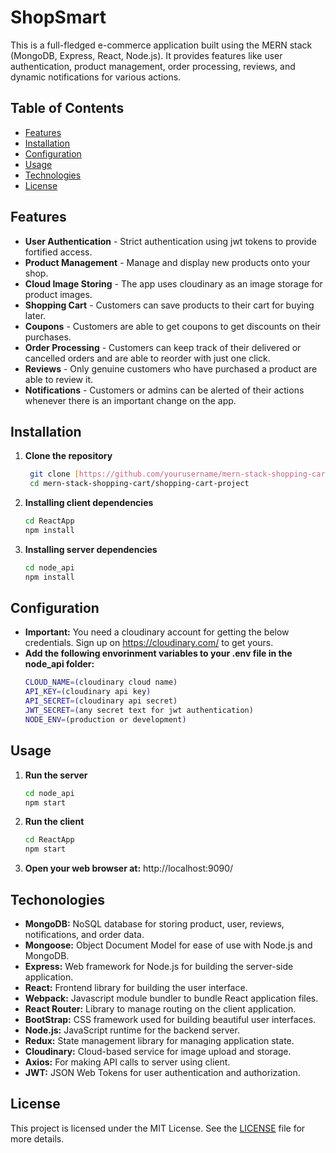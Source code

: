 # ShopSmart
This is a full-fledged e-commerce application built using the MERN stack (MongoDB, Express, React, Node.js). It provides features like user authentication, product management, order processing, reviews, and dynamic notifications for various actions.

## Table of Contents
- [Features](#Features)
- [Installation](#installation)
- [Configuration](#Configuration)
- [Usage](#usage)
- [Technologies](#Technolgies)
- [License](#license)

## Features
- **User Authentication** - Strict authentication using jwt tokens to provide fortified access.
- **Product Management** - Manage and display new products onto your shop.
- **Cloud Image Storing** - The app uses cloudinary as an image storage for product images.
- **Shopping Cart** - Customers can save products to their cart for buying later.
- **Coupons** - Customers are able to get coupons to get discounts on their purchases.
- **Order Processing** - Customers can keep track of their delivered or cancelled orders and are able to reorder with just one click.
- **Reviews** - Only genuine customers who have purchased a product are able to review it.
- **Notifications** - Customers or admins can be alerted of their actions whenever there is an important change on the app.

## Installation
1. **Clone the repository**
   ```bash
    git clone [https://github.com/yourusername/mern-stack-shopping-cart.git](https://github.com/CompCodeHub/mern-stack-shopping-cart.git)
    cd mern-stack-shopping-cart/shopping-cart-project

2. **Installing client dependencies**
   ```bash
   cd ReactApp
   npm install 
3. **Installing server dependencies**
   ```bash
   cd node_api
   npm install

## Configuration
- **Important:** You need a cloudinary account for getting the below credentials. Sign up on https://cloudinary.com/ to get yours.
- **Add the following envorinment variables to your .env file in the node_api folder:**
  ```bash
  CLOUD_NAME=(cloudinary cloud name)
  API_KEY=(cloudinary api key)
  API_SECRET=(cloudinary api secret)
  JWT_SECRET=(any secret text for jwt authentication)
  NODE_ENV=(production or development)

## Usage
1. **Run the server**
   ```bash
   cd node_api
   npm start
3. **Run the client**
   ```bash
   cd ReactApp
   npm start
3. **Open your web browser at:** http://localhost:9090/

## Techonologies
- **MongoDB:** NoSQL database for storing product, user, reviews, notifications, and order data.
- **Mongoose:** Object Document Model for ease of use with Node.js and MongoDB.
- **Express:** Web framework for Node.js for building the server-side application.
- **React:** Frontend library for building the user interface.
- **Webpack:** Javascript module bundler to bundle React application files.
- **React Router:** Library to manage routing on the client application.
- **BootStrap:** CSS framework used for building beautiful user interfaces.
- **Node.js:** JavaScript runtime for the backend server.
- **Redux:** State management library for managing application state.
- **Cloudinary:** Cloud-based service for image upload and storage.
- **Axios:** For making API calls to server using client.
- **JWT:** JSON Web Tokens for user authentication and authorization.

## License
This project is licensed under the MIT License. See the [LICENSE](LICENSE) file for more details.
